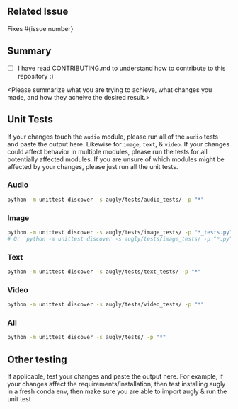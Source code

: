 ## Related Issue
Fixes #{issue number}

## Summary
- [ ] I have read CONTRIBUTING.md to understand how to contribute to this repository :)

<Please summarize what you are trying to achieve, what changes you made, and how they acheive the desired result.>

## Unit Tests
If your changes touch the `audio` module, please run all of the `audio` tests and paste the output here. Likewise for `image`, `text`, & `video`. If your changes could affect behavior in multiple modules, please run the tests for all potentially affected modules. If you are unsure of which modules might be affected by your changes, please just run all the unit tests.

### Audio
```bash
python -m unittest discover -s augly/tests/audio_tests/ -p "*"
```

### Image
```bash
python -m unittest discover -s augly/tests/image_tests/ -p "*_tests.py"
# Or `python -m unittest discover -s augly/tests/image_tests/ -p "*.py"` to run pytorch test too (must install `torchvision` to run)
```

### Text
```bash
python -m unittest discover -s augly/tests/text_tests/ -p "*"
```

### Video
```bash
python -m unittest discover -s augly/tests/video_tests/ -p "*"
```

### All
```bash
python -m unittest discover -s augly/tests/ -p "*"
```

## Other testing

If applicable, test your changes and paste the output here. For example, if your changes affect the requirements/installation, then test installing augly in a fresh conda env, then make sure you are able to import augly & run the unit test
